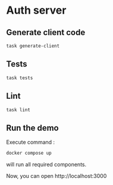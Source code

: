 # Auth server

## Generate client code

```
task generate-client
```

## Tests

```
task tests
```

## Lint

```
task lint
```

## Run the demo

Execute command :
```bash
docker compose up
```
will run all required components.

Now, you can open http://localhost:3000
